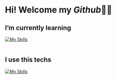 # Hi! Welcome my *Github*👩‍💻

## I’m currently learning <br>

[![My Skills](https://skillicons.dev/icons?i=cs,dotnet&theme=light)](https://skillicons.dev)<br><br>

## I use this techs <br>
[![My Skills](https://skillicons.dev/icons?i=java,cpp,rabbitmq&theme=light)](https://skillicons.dev)<br><br>


<!--
<div align="center">
<img src="https://komarev.com/ghpvc/?username=enesgurel&&style=flat-square" align="center" />
</div>  
  ![image](https://img.shields.io/badge/rabbitmq-%23FF6600.svg?&style=for-the-badge&logo=rabbitmq&logoColor=white)



- 🔭 I’m currently working on ...
- 🌱 I’m currently learning ...
- 👯 I’m looking to collaborate on ...
- 🤔 I’m looking for help with ...
- 💬 Ask me about ...
- 📫 How to reach me: ...
- 😄 Pronouns: ...
- ⚡ Fun fact: ...
-->
